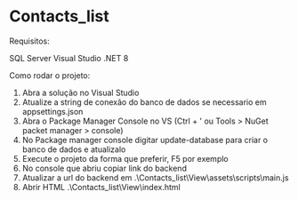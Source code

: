 # Contacts_list

Requisitos:

SQL Server
Visual Studio
.NET 8

Como rodar o projeto:

  1. Abra a solução no Visual Studio
  2. Atualize a string de conexão do banco de dados se necessario em appsettings.json
  3. Abra o Package Manager Console no VS (Ctrl + ' ou Tools > NuGet packet manager > console)
  4. No Package manager console digitar update-database para criar o banco de dados e atualizalo
  5. Execute o projeto da forma que preferir, F5 por exemplo
  6. No console que abriu copiar link do backend
  7. Atualizar a url do backend em .\Contacts_list\View\assets\scripts\main.js
  8. Abrir HTML .\Contacts_list\View\index.html
   